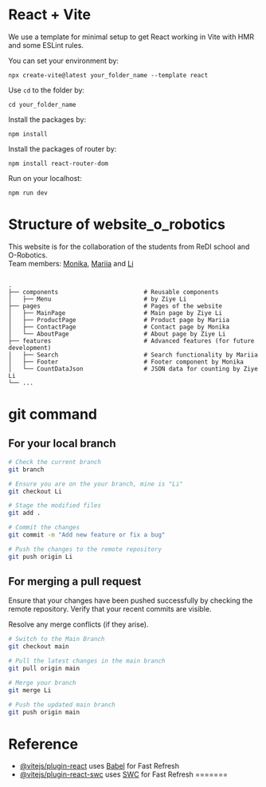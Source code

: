 # React + Vite

We use a template for minimal setup to get React working in Vite with HMR and some ESLint rules.

You can set your environment by:
```
npx create-vite@latest your_folder_name --template react
```


Use `cd` to the folder by:
```
cd your_folder_name
```

Install the packages by:
```
npm install
```
Install the packages of router by:
```
npm install react-router-dom
```
Run on your localhost:
```
npm run dev
```

# Structure of website_o_robotics
This website is for the collaboration of the students from ReDI school and O-Robotics.
<br/>
Team members: [Monika](https://github.com/MMonikaFirst), [Mariia](https://github.com/mariiaipatova) and [Li](https://github.com/Liziye725)
```

.
├── components                        # Reusable components
│   ├── Menu                          # by Ziye Li
├── pages                             # Pages of the website
│   ├── MainPage                      # Main page by Ziye Li
│   ├── ProductPage                   # Product page by Mariia
│   ├── ContactPage                   # Contact page by Monika
│   └── AboutPage                     # About page by Ziye Li
├── features                          # Advanced features (for future development)
│   ├── Search                        # Search functionality by Mariia
│   ├── Footer                        # Footer component by Monika
│   └── CountDataJson                 # JSON data for counting by Ziye Li
└── ...

```

# git command
## For your local branch
```bash
# Check the current branch
git branch

# Ensure you are on the your branch, mine is "Li"
git checkout Li

# Stage the modified files
git add .

# Commit the changes
git commit -m "Add new feature or fix a bug"

# Push the changes to the remote repository
git push origin Li
```
## For merging a pull request
Ensure that your changes have been pushed successfully by checking the remote repository. Verify that your recent commits are visible. 

Resolve any merge conflicts (if they arise).

```bash
# Switch to the Main Branch
git checkout main

# Pull the latest changes in the main branch
git pull origin main

# Merge your branch
git merge Li

# Push the updated main branch
git push origin main
```

# Reference

- [@vitejs/plugin-react](https://github.com/vitejs/vite-plugin-react/blob/main/packages/plugin-react/README.md) uses [Babel](https://babeljs.io/) for Fast Refresh
- [@vitejs/plugin-react-swc](https://github.com/vitejs/vite-plugin-react-swc) uses [SWC](https://swc.rs/) for Fast Refresh
=======
>>>>>>> 
